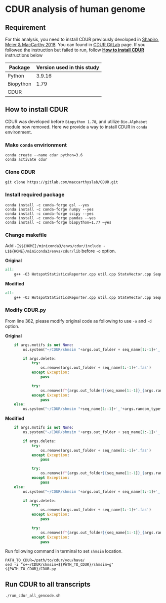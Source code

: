 # CDUR analysis of human genome

## Requirement
For this analysis, you need to install CDUR previously devoloped in [Shapiro, Meier & MacCarthy 2018](https://bmcbioinformatics.biomedcentral.com/articles/10.1186/s12859-018-2161-y). You can found in [CDUR GitLab](https://gitlab.com/maccarthyslab/CDUR) page. If you followed the instruction but failed to run, follow [**How to install CDUR**](##-How-to-install-CDUR) instructions below

| Package | Version used in this study|
| --- | --- |
| Python | 3.9.16 |
| Biopython | 1.79 |
| CDUR | |


## How to install CDUR
CDUR was developed before `Biopython 1.78`, and utilize `Bio.Alphabet` module now removed.
Here we provide a way to install CDUR in `conda` environment.

### Make `conda` envirionment
```console
conda create --name cdur python=3.6
conda activate cdur
```

### Clone CDUR
```console
git clone https://gitlab.com/maccarthyslab/CDUR.git
```

### Install required package
```console
conda install -c conda-forge gsl --yes
conda install -c conda-forge numpy --yes
conda install -c conda-forge scipy --yes
conda install -c conda-forge pandas --yes
conda install -c conda-forge biopython=1.77 –yes
```

### Change makefile
Add `-I$${HOME}/miniconda3/envs/cdur/include -L$${HOME}/miniconda3/envs/cdur/lib` before `-o` option.

**Original**
```Makefile
all:
	g++ -O3 HotspotStatisticsReporter.cpp util.cpp StateVector.cpp Sequence.cpp Mutation.cpp scharff_utils.cpp ContinuousHistogram.cpp GeneticCode.cpp DiscreteHistogram.cpp MotifReference.cpp MotifIdentifier.cpp Motif.cpp EgnetProperties.cpp FrequencyDependentRandomizer.cpp Properties.cpp SequenceDataset.cpp StatsSampler.cpp BivariateNormalConditional.cpp generate.cpp analysis.cpp MotifMutationPair.cpp MotifMutationFrequency.cpp StatsSampler2Vars.cpp SimpleFastaReader.cpp RandomizedIota.cpp -I./ -I./tnt -o shmsim -lgsl -lgslcblas -lm -O

```
**Modified**
```Makefile
all:
	g++ -O3 HotspotStatisticsReporter.cpp util.cpp StateVector.cpp Sequence.cpp Mutation.cpp scharff_utils.cpp ContinuousHistogram.cpp GeneticCode.cpp DiscreteHistogram.cpp MotifReference.cpp MotifIdentifier.cpp Motif.cpp EgnetProperties.cpp FrequencyDependentRandomizer.cpp Properties.cpp SequenceDataset.cpp StatsSampler.cpp BivariateNormalConditional.cpp generate.cpp analysis.cpp MotifMutationPair.cpp MotifMutationFrequency.cpp StatsSampler2Vars.cpp SimpleFastaReader.cpp RandomizedIota.cpp -I./ -I./tnt -I$${HOME}/miniconda3/envs/cdur/include -L$${HOME}/miniconda3/envs/cdur/lib -o shmsim -lgsl -lgslcblas -lm -O

```
### Modify CDUR.py
From line 362, please modify original code as following to use `-o` and `-d` option.

**Original**
```Python
    if args.motifs is not None:
        os.system("~/CDUR/shmsim "+args.out_folder + seq_name[1:-1]+'_'+args.random_type+'.fasta ' + args.motifs + ' > ' + args.out_folder + seq_name[1:-1] + '_' + args.random_type + 'results.txt')

        if args.delete:
            try:
                os.remove(args.out_folder + seq_name[1:-1]+'.fas')
            except Exception:
                pass

            try:
                os.remove(f"{args.out_folder}{seq_name[1:-1]}_{args.random_type}.fasta")
            except Exception:
                pass
    else:
	    os.system("~/CDUR/shmsim "+seq_name[1:-1]+'_'+args.random_type+'.fasta > ' + seq_name[1:-1] + '_' + args.random_type + 'results.txt')

```

**Modified**
```Python
    if args.motifs is not None:
        os.system("~/CDUR/shmsim "+args.out_folder + seq_name[1:-1]+'_'+args.random_type+'.fasta ' + args.motifs + ' > ' + args.out_folder + seq_name[1:-1] + '_' + args.random_type + 'results.txt')

        if args.delete:
            try:
                os.remove(args.out_folder + seq_name[1:-1]+'.fas')
            except Exception:
                pass

            try:
                os.remove(f"{args.out_folder}{seq_name[1:-1]}_{args.random_type}.fasta")
            except Exception:
                pass
    else:
        os.system("~/CDUR/shmsim "+args.out_folder + seq_name[1:-1]+'_'+args.random_type+'.fasta > ' + args.out_folder + seq_name[1:-1] + '_' + args.random_type + 'results.txt')

        if args.delete:
            try:
                os.remove(args.out_folder + seq_name[1:-1]+'.fas')
            except Exception:
                pass

            try:
                os.remove(f"{args.out_folder}{seq_name[1:-1]}_{args.random_type}.fasta")
            except Exception:
                pass
```

Run following command in terminal to set `shmsim` location.

```console
PATH_TO_CDUR=/path/to/cdur/you/have/
sed -i "s+~/CDUR/shmsim+${PATH_TO_CDUR}/shmsim+g" ${PATH_TO_CDUR}/CDUR.py
```

## Run CDUR to all transcripts
```console
./run_cdur_all_gencode.sh
```
